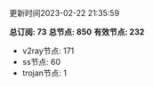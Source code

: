 更新时间2023-02-22 21:35:59

**总订阅: 73**
**总节点: 850**
**有效节点: 232**
- v2ray节点: 171
- ss节点: 60
- trojan节点: 1
